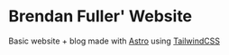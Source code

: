 # Brendan Fuller' Website

Basic website + blog made with [Astro](https://astro.build) using [TailwindCSS](https://tailwindcss.com)
